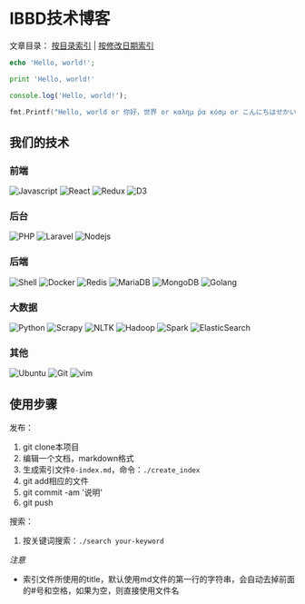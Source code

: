 # IBBD技术博客

文章目录： [按目录索引](https://github.com/IBBD/blog/blob/master/0-index.md) | [按修改日期索引](https://github.com/IBBD/blog/blob/master/0-index-date.md)  


```php
echo 'Hello, world!';
```

```python
print 'Hello, world!'
```

```javascript
console.log('Hello, world!');
```

```go
fmt.Printf("Hello, world or 你好，世界 or καλημ ́ρα κóσμ or こんにちはせかい\n")
```

## 我们的技术

### 前端

![Javascript](/_img/javascript.jpg)
![React](/_img/react.jpg)
![Redux](/_img/redux.png)
![D3](/_img/d3js.jpg)

### 后台

![PHP](/_img/php.jpg)
![Laravel](/_img/laravel.jpg)
![Nodejs](/_img/nodejs.jpg)

### 后端

![Shell](/_img/shell.jpg)
![Docker](/_img/docker.jpg)
![Redis](/_img/redis.jpg)
![MariaDB](/_img/mariadb.jpg)
![MongoDB](/_img/mongodb.jpg)
![Golang](/_img/golang.jpg)

### 大数据

![Python](/_img/python.jpg)
![Scrapy](/_img/scrapy.jpg)
![NLTK](/_img/nltk.jpg)
![Hadoop](/_img/hadoop.jpg)
![Spark](/_img/spark.jpg)
![ElasticSearch](/_img/elasticsearch.jpg)

### 其他

![Ubuntu](/_img/ubuntu.jpg)
![Git](/_img/git.jpg)
![vim](/_img/vim.jpg)


## 使用步骤

发布：

1. git clone本项目
2. 编辑一个文档，markdown格式
3. 生成索引文件`0-index.md`，命令：`./create_index`
4. git add相应的文件
5. git commit -am '说明'
6. git push

搜索：

1. 按关键词搜索：`./search your-keyword`

*注意* 

- 索引文件所使用的title，默认使用md文件的第一行的字符串，会自动去掉前面的#号和空格，如果为空，则直接使用文件名

